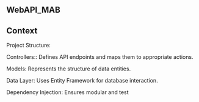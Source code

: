 ## WebAPI_MAB
## Context
Project Structure:

Controllers:: Defines API endpoints and maps them to appropriate actions.

Models: Represents the structure of data entities.

Data Layer: Uses Entity Framework for database interaction.

Dependency Injection: Ensures modular and test
